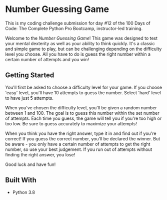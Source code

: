 # Number Guessing Game

This is my coding challenge submission for day #12 of the 100 Days of Code: The Complete Python Pro Bootcamp, instructor-led training.

Welcome to the *Number Guessing Game*! This game was designed to test your mental dexterity as well as your ability to think quickly. It's a classic and simple game to play, but can be challenging depending on the difficulty level you choose. All you have to do is guess the right number within a certain number of attempts and you win! 


## Getting Started

You'll first be asked to choose a difficulty level for your game. If you choose 'easy' level, you'll have 10 attempts to guess the number. Select 'hard' level to have just 5 attempts. 

When you've chosen the difficulty level, you'll be given a random number between 1 and 100. The goal is to guess this number within the set number of attempts. Each time you guess, the game will tell you if you're too high or too low. Be sure to guess accurately to maximize your attempts!

When you think you have the right answer, type it in and find out if you're correct! If you guess the correct number, you'll be declared the winner. But be aware - you only have a certain number of attempts to get the right number, so use your best judgement. If you run out of attempts without finding the right answer, you lose!

Good luck and have fun!

## Built With

- Python 3.8
